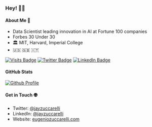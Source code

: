 ### Hey! 🧑‍🚀

#### About Me 🚀

- Data Scientist leading innovation in AI at Fortune 100 companies
- Forbes 30 Under 30
- 🏛️ MIT, Harvard, Imperial College
- 🇺🇸 🇬🇧 🇮🇹 

[![Visits Badge](https://page-views.glitch.me/badge?page_id=jayzuccarelli.visitor-badge&left_text=Views)](Views)
[![Twitter Badge](https://img.shields.io/badge/Twitter-Profile-informational?style=flat&logo=twitter&logoColor=white&color=1CA2F1)](https://twitter.com/jayzuccarelli)
[![LinkedIn Badge](https://img.shields.io/badge/LinkedIn-Profile-informational?style=flat&logo=linkedin&logoColor=white&color=0D76A8)](https://www.linkedin.com/in/jayzuccarelli/)

#### GitHub Stats
[![Github Profile](https://github-readme-stats.vercel.app/api?username=jayzuccarelli&&hide=stars&show_icons=true&hide_title=true&hide_border=true)](https://github.com/jayzuccarelli)

#### Get in Touch 👽
- Twitter: [@jayzuccarelli](https://twitter.com/jayzuccarelli)
- LinkedIn: [@jayzuccarelli](https://www.linkedin.com/in/jayzuccarelli/)
- Website: [eugeniozuccarelli.com](https://eugeniozuccarelli.com)
